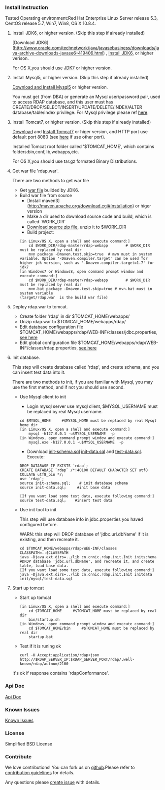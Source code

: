 ### Install Instruction

Tested Operating environment:Red Hat Enterprise Linux Server release 5.3, CentOS release 5.7, Win7, Win8, OS X 10.8.4.

1. Install JDK6, or higher version. (Skip this step if already installed)
   
   [Download JDK6] (http://www.oracle.com/technetwork/java/javasebusiness/downloads/java-archive-downloads-javase6-419409.html) ,  [Install JDK6](http://www.oracle.com/technetwork/java/javase/install-142943.html), or higher verison.

   For OS X,you should use [JDK7](http://www.oracle.com/technetwork/java/javase/downloads/jdk7-downloads-1880260.html) or higher version.
2. Install Mysql5, or higher version. (Skip this step if already installed)
   
   [Download and Install Mysql5](http://dev.mysql.com/downloads/mysql) or higher version. 
     
   You must get (from DBA) or generate an Mysql user/password pair, used to access RDAP database, and this user must has CREATE/DROP/SELECT/INSERT/UPDATE/DELETE/INDEX/ALTER database/table/index privilege. For Mysql privilege please ref [here](http://dev.mysql.com/doc/refman/5.1/en/grant.html).

3. Install Tomcat7, or higher version. (Skip this step if already installed)

   [Download](http://tomcat.apache.org/download-70.cgi) and [Install Tomcat7](http://tomcat.apache.org/tomcat-7.0-doc/setup.html) or higer version, and HTTP port use default port 8080 (see [here](http://tomcat.apache.org/tomcat-7.0-doc/RUNNING.txt) if use other port). 


    Installed Tomcat root folder called '$TOMCAT_HOME', which contains folders:bin,conf,lib,webapps,etc.
    
    For OS X,you should use tar.gz formated Binary Distributions.

4. Get war file 'rdap.war'. 

   There are two methods to get war file
   * Get [war file](https://github.com/cnnic/rdap/raw/dev/rdap-webapp/build/rdap.war) builded by JDK6.
   * Build war file from source
      *  [Install maven3] (http://maven.apache.org/download.cgi#Installation) or higer version
      *  Make a dir used to download source code and build, which is called 'WORK_DIR'
      *  [Download source zip file](https://github.com/cnnic/rdap/archive/dev.zip), unzip it to $WORK_DIR
      *  Build project:
		```
		[in Linux/OS X, open a shell and execute command:]
			cd $WORK_DIR/rdap-master/rdap-webapp		# $WORK_DIR must be replaced by real dir
			mvn package -Dmaven.test.skip=true	# mvn must in system variable. Option '-Dmaven.compiler.target' can be used for higher jdk version, such as '-Dmaven.compiler.target=1.7' for jdk7
		[in Windows7 or Windows8, open command prompt window and execute command:]
			cd $WORK_DIR/rdap-master/rdap-webapp		# $WORK_DIR must be replaced by real dir
			mvn.bat package -Dmaven.test.skip=true # mvn.bat must in system variable
		(target/rdap.war  is the build war file)
	
		```
5. Deploy rdap.war to tomcat.
   * Create folder 'rdap' in dir $TOMCAT_HOME/webapps/
   * Unzip rdap.war to $TOMCAT_HOME/webapps/rdap/
   * Edit database configuration file $TOMCAT_HOME/webapps/rdap/WEB-INF/classes/jdbc.properties, [see here](https://github.com/cnnic/rdap/wiki/jdbc.properties)
   * Edit global configuration file $TOMCAT_HOME/webapps/rdap/WEB-INF/classes/rdap.properties, [see here](https://github.com/cnnic/rdap/wiki/rdap.properties)

6. Init database. 
   
   This step will create database called 'rdap', and create schema, and you can insert test data into it. 

   There are two methods to init, if you are familiar with Mysql, you may use the first method, and if not you should use second.
   * Use Mysql client to init
      *  Login mysql server use mysql client, $MYSQL_USERNAME must be replaced by real Mysql username.
     
		```
		cd $MYSQL_HOME     #$MYSQL_HOME must be replaced by real Mysql home dir
		[in Linux/OS X, open a shell and execute command:]
	   		mysql -h127.0.0.1 -u$MYSQL_USERNAME  -p
		[in Windows, open command prompt window and execute command:]
			mysql.exe -h127.0.0.1 -u$MYSQL_USERNAME  -p	
		```
      *  Download [init-schema.sql](https://raw.githubusercontent.com/cnnic/rdap/master/rdap-webapp/src/main/resources/init/mysql/init-schema.sql) [init-data.sql](https://raw.githubusercontent.com/cnnic/rdap/master/rdap-webapp/src/main/resources/init/mysql/init-data.sql) and [test-data.sql](https://raw.githubusercontent.com/cnnic/rdap/master/rdap-webapp/src/main/resources/init/mysql/test-data.sql). Execute: 
      
	   	```
		DROP DATABASE IF EXISTS `rdap`;
		CREATE DATABASE `rdap` /*!40100 DEFAULT CHARACTER SET utf8 COLLATE utf8_bin */;
		use `rdap`;
	   	source init-schema.sql;    # init database schema
		source init-data.sql;	  #init base data 

		[If you want load some test data, execute following command:]
		source test-data.sql;    #insert test data
	   	```
   * Use init tool to init
     
     This step will use database info in jdbc.properties you haved configured before.
     
     WARN: this step will DROP database of 'jdbc.url.dbName' if it is existing, and then recreate it.
	   
		```
   		cd $TOMCAT_HOME/webapps/rdap/WEB-INF/classes
		CLASSPATH=.:$CLASSPATH
		java -Djava.ext.dirs=../lib cn.cnnic.rdap.init.Init initschema      #DROP database 'jdbc.url.dbName', and recreate it, and create table, load base data.
	   	[If you want load some test data, execute following command:]
		java -Djava.ext.dirs=../lib cn.cnnic.rdap.init.Init initdata  init/mysql/test-data.sql      
	   	```
7. Start up tomcat
   * Start up tomcat
	   
		```
		[in Linux/OS X, open a shell and execute command:]
			cd $TOMCAT_HOME		#$TOMCAT_HOME must be replaced by real dir
			bin/startup.sh
		[in Windows, open command prompt window and execute command:]
			cd $TOMCAT_HOME/bin		#$TOMCAT_HOME must be replaced by real dir
			startup.bat
		```

   * Test if it is runing ok
	   	```
		curl -H Accept:application/rdap+json http://$RDAP_SERVER_IP:$RDAP_SERVER_PORT/rdap/.well-known/rdap/autnum/2100
		```
	It's ok if response contains 'rdapConformance'. 

### Api Doc
[Api Doc](https://github.com/cnnic/rdap/wiki/Api-Doc)
### Known Issues
[Known Issues](https://github.com/cnnic/rdap/wiki/Known%20Issues)
### License
Simplified BSD License
### Contribute
We love contributions! You can fork us on [github](https://github.com/cnnic/rdap).Please refer to [contribution guidelines](https://github.com/cnnic/rdap/wiki/Develop-Guide) for details.


Any questions please [create issue](https://github.com/cnnic/rdap/issues/new) with details.
